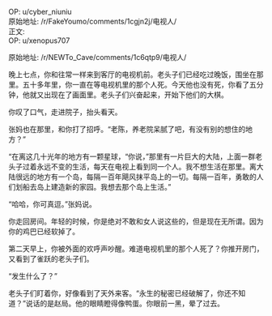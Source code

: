 
OP: u/cyber_niuniu  
原始地址: /r/FakeYoumo/comments/1cgjn2j/电视人/  
正文:  
OP: u/xenopus707  

 原始地址: /r/NEWTo_Cave/comments/1c6qtp9/电视人/  

晚上七点，你和往常一样来到客厅的电视机前。老头子们已经吃过晚饭，围坐在那里。五十多年里，你一直在等电视机里的那个人死。今天他也没有死，你看了五分钟，他就又出现在了画面里。老头子们兴奋起来，开始下他们的大棋。

你叹了口气，走进院子，抬头看天。

张妈也在那里，和你打了招呼。“老陈，养老院呆腻了吧，有没有别的想住的地方？”

“在离这几十光年的地方有一颗星球，“你说，”那里有一片巨大的大陆，上面一群老头子过着永远不变的生活，每天在电视上看到同一个人。我不想生活在那里。离大陆很远的地方有一个岛，每隔一百年飓风抹平岛上的一切。每隔一百年，勇敢的人们划船去岛上建造新的家园。我想去那个岛上生活。”

“哈哈，你可真逗。”张妈说。

你走回房间。年轻的时候，你是绝对不敢和女人说这些的，但是现在无所谓。因为你的鸡巴已经软掉了。



第二天早上，你被外面的欢呼声吵醒。难道电视机里的那个人死了？你推开房门，又看到了雀跃的老头子们。

“发生什么了？”

老头子们盯着你，好像看到了天外来客。“永生的秘密已经破解了，你还不知道？”说话的是赵局。他的眼睛瞪得像鸭蛋。你眼前一黑，晕了过去。
